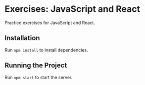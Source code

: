 # Exercises: JavaScript and React
Practice exercises for JavaScript and React.

## Installation
Run `npm install` to install dependencies.

## Running the Project
Run `npm start` to start the server.
